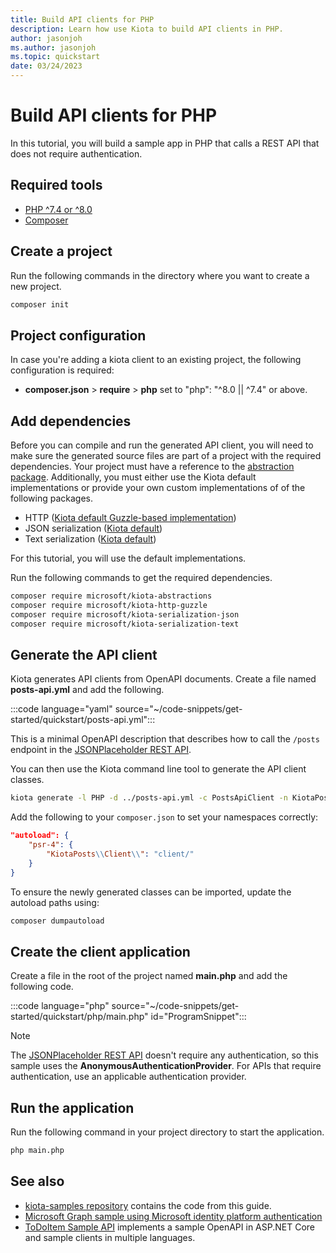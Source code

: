 ```yaml
---
title: Build API clients for PHP
description: Learn how use Kiota to build API clients in PHP.
author: jasonjoh
ms.author: jasonjoh
ms.topic: quickstart
date: 03/24/2023
---
```


# Build API clients for PHP

In this tutorial, you will build a sample app in PHP that calls a REST API that does not require authentication.

## Required tools

- [PHP ^7.4 or ^8.0](https://www.php.net/downloads)
- [Composer](https://getcomposer.org/)

## Create a project

Run the following commands in the directory where you want to create a new project.

```bash
composer init
```

## Project configuration

In case you're adding a kiota client to an existing project, the following configuration is required:

- **composer.json** > **require** > **php** set to "php": "^8.0 || ^7.4" or above.

## Add dependencies

Before you can compile and run the generated API client, you will need to make sure the generated source files are part of a project with the required dependencies. Your project must have a reference to the [abstraction package](https://github.com/microsoft/kiota-abstractions-php). Additionally, you must either use the Kiota default implementations or provide your own custom implementations of of the following packages.

- HTTP ([Kiota default Guzzle-based implementation](https://github.com/microsoft/kiota-http-guzzle-php))
- JSON serialization ([Kiota default](https://github.com/microsoft/kiota-serialization-json-php))
- Text serialization ([Kiota default](https://github.com/microsoft/kiota-serialization-text-php))

For this tutorial, you will use the default implementations.

Run the following commands to get the required dependencies.

```bash
composer require microsoft/kiota-abstractions
composer require microsoft/kiota-http-guzzle
composer require microsoft/kiota-serialization-json
composer require microsoft/kiota-serialization-text
```

## Generate the API client

Kiota generates API clients from OpenAPI documents. Create a file named **posts-api.yml** and add the following.

:::code language="yaml" source="~/code-snippets/get-started/quickstart/posts-api.yml":::

This is a minimal OpenAPI description that describes how to call the `/posts` endpoint in the [JSONPlaceholder REST API](https://jsonplaceholder.typicode.com/).

You can then use the Kiota command line tool to generate the API client classes.

```bash
kiota generate -l PHP -d ../posts-api.yml -c PostsApiClient -n KiotaPosts\Client -o ./client
```

Add the following to your `composer.json` to set your namespaces correctly:

```json
"autoload": {
    "psr-4": {
        "KiotaPosts\\Client\\": "client/"
    }
}
```

To ensure the newly generated classes can be imported, update the autoload paths using:

```bash
composer dumpautoload
```

## Create the client application

Create a file in the root of the project named **main.php** and add the following code.

:::code language="php" source="~/code-snippets/get-started/quickstart/php/main.php" id="ProgramSnippet":::

> [!NOTE]
> The [JSONPlaceholder REST API](https://jsonplaceholder.typicode.com/) doesn't require any authentication, so this sample uses the **AnonymousAuthenticationProvider**. For APIs that require authentication, use an applicable authentication provider.

## Run the application

Run the following command in your project directory to start the application.

```bash
php main.php
```

## See also

- [kiota-samples repository](https://github.com/microsoft/kiota-samples/tree/main/get-started/quickstart/php) contains the code from this guide.
- [Microsoft Graph sample using Microsoft identity platform authentication](https://github.com/microsoft/kiota-samples/tree/main/get-started/azure-auth/php)
- [ToDoItem Sample API](https://github.com/microsoft/kiota-samples/tree/main/sample-api) implements a sample OpenAPI in ASP.NET Core and sample clients in multiple languages.
